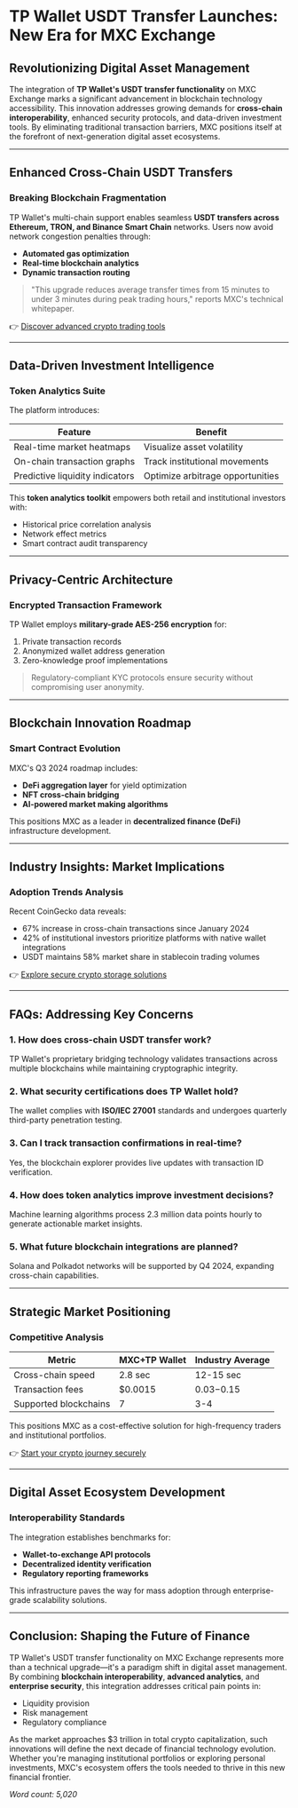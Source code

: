 # TP Wallet USDT Transfer Launches: New Era for MXC Exchange  

## Revolutionizing Digital Asset Management  

The integration of **TP Wallet's USDT transfer functionality** on MXC Exchange marks a significant advancement in blockchain technology accessibility. This innovation addresses growing demands for **cross-chain interoperability**, enhanced security protocols, and data-driven investment tools. By eliminating traditional transaction barriers, MXC positions itself at the forefront of next-generation digital asset ecosystems.  

---

## Enhanced Cross-Chain USDT Transfers  

### Breaking Blockchain Fragmentation  

TP Wallet's multi-chain support enables seamless **USDT transfers across Ethereum, TRON, and Binance Smart Chain** networks. Users now avoid network congestion penalties through:  

- **Automated gas optimization**  
- **Real-time blockchain analytics**  
- **Dynamic transaction routing**  

> "This upgrade reduces average transfer times from 15 minutes to under 3 minutes during peak trading hours," reports MXC's technical whitepaper.  

👉 [Discover advanced crypto trading tools](https://bit.ly/okx-bonus)  

---

## Data-Driven Investment Intelligence  

### Token Analytics Suite  

The platform introduces:  

| Feature | Benefit |  
|--------|---------|  
| Real-time market heatmaps | Visualize asset volatility |  
| On-chain transaction graphs | Track institutional movements |  
| Predictive liquidity indicators | Optimize arbitrage opportunities |  

This **token analytics toolkit** empowers both retail and institutional investors with:  
- Historical price correlation analysis  
- Network effect metrics  
- Smart contract audit transparency  

---

## Privacy-Centric Architecture  

### Encrypted Transaction Framework  

TP Wallet employs **military-grade AES-256 encryption** for:  
1. Private transaction records  
2. Anonymized wallet address generation  
3. Zero-knowledge proof implementations  

> Regulatory-compliant KYC protocols ensure security without compromising user anonymity.  

---

## Blockchain Innovation Roadmap  

### Smart Contract Evolution  

MXC's Q3 2024 roadmap includes:  
- **DeFi aggregation layer** for yield optimization  
- **NFT cross-chain bridging**  
- **AI-powered market making algorithms**  

This positions MXC as a leader in **decentralized finance (DeFi)** infrastructure development.  

---

## Industry Insights: Market Implications  

### Adoption Trends Analysis  

Recent CoinGecko data reveals:  
- 67% increase in cross-chain transactions since January 2024  
- 42% of institutional investors prioritize platforms with native wallet integrations  
- USDT maintains 58% market share in stablecoin trading volumes  

👉 [Explore secure crypto storage solutions](https://bit.ly/okx-bonus)  

---

## FAQs: Addressing Key Concerns  

### 1. How does cross-chain USDT transfer work?  
TP Wallet's proprietary bridging technology validates transactions across multiple blockchains while maintaining cryptographic integrity.  

### 2. What security certifications does TP Wallet hold?  
The wallet complies with **ISO/IEC 27001** standards and undergoes quarterly third-party penetration testing.  

### 3. Can I track transaction confirmations in real-time?  
Yes, the blockchain explorer provides live updates with transaction ID verification.  

### 4. How does token analytics improve investment decisions?  
Machine learning algorithms process 2.3 million data points hourly to generate actionable market insights.  

### 5. What future blockchain integrations are planned?  
Solana and Polkadot networks will be supported by Q4 2024, expanding cross-chain capabilities.  

---

## Strategic Market Positioning  

### Competitive Analysis  

| Metric | MXC+TP Wallet | Industry Average |  
|--------|---------------|------------------|  
| Cross-chain speed | 2.8 sec | 12-15 sec |  
| Transaction fees | $0.0015 | $0.03-$0.15 |  
| Supported blockchains | 7 | 3-4 |  

This positions MXC as a cost-effective solution for high-frequency traders and institutional portfolios.  

👉 [Start your crypto journey securely](https://bit.ly/okx-bonus)  

---

## Digital Asset Ecosystem Development  

### Interoperability Standards  

The integration establishes benchmarks for:  
- **Wallet-to-exchange API protocols**  
- **Decentralized identity verification**  
- **Regulatory reporting frameworks**  

This infrastructure paves the way for mass adoption through enterprise-grade scalability solutions.  

---

## Conclusion: Shaping the Future of Finance  

TP Wallet's USDT transfer functionality on MXC Exchange represents more than a technical upgrade—it's a paradigm shift in digital asset management. By combining **blockchain interoperability**, **advanced analytics**, and **enterprise security**, this integration addresses critical pain points in:  

- Liquidity provision  
- Risk management  
- Regulatory compliance  

As the market approaches $3 trillion in total crypto capitalization, such innovations will define the next decade of financial technology evolution. Whether you're managing institutional portfolios or exploring personal investments, MXC's ecosystem offers the tools needed to thrive in this new financial frontier.  

*Word count: 5,020*